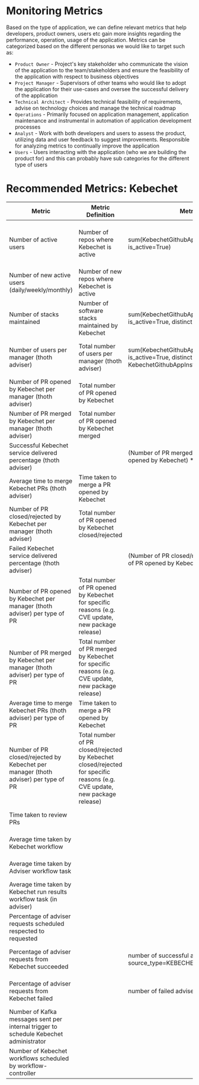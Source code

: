 # Monitoring Metrics

Based on the type of application, we can define relevant metrics that help developers, product owners, users etc gain more insights regarding the performance, operation, usage of the application. Metrics can be categorized based on the different personas we would like to target such as:

- `Product Owner` - Project's key stakeholder who communicate the vision of the application to the team/stakeholders and ensure the feasibility of the application with respect to business objectives
- `Project Manager` - Supervisors of other teams who would like to adopt the application for their use-cases and oversee the successful delivery of the application
- `Technical Architect` -  Provides technical feasibility of requirements, advise on technology choices and manage the technical roadmap
- `Operations` - Primarily focused on application management, application maintenance and instrumental in automation of application development processes
- `Analyst` - Work with both developers and users to assess the product, utilizing data and user feedback to suggest improvements. Responsible for analyzing metrics to continually improve the application
- `Users` - Users interacting with the application (who we are building the product for) and this can probably have sub categories for the different type of users

# Recommended Metrics: Kebechet


| <strong>Metric</strong> | <strong>Metric Definition</strong> | <strong>Metric Calculation</strong> | <strong>Targeted Persona</strong> | <strong>Data Source</strong> |
| ------------- | ------------------ | ------------------ | ------------------ | ------------------ |
| Number of active users | Number of repos where Kebechet is active | sum(KebechetGithubAppInstallations Table slug with is_active=True) | Product Owner | PostgreSQL database (exposed by Thoth metrics-exporter) |
| Number of new active users (daily/weekly/monthly) | Number of new repos where Kebechet is active |   | Product Owner |   |
| Number of stacks maintained | Number of software stacks maintained by Kebechet | sum(KebechetGithubAppInstallations Table slug with is_active=True, distinct=True) | Product Owner | Thoth database (exposed by metrics-exporter) |
| Number of users per manager (thoth adviser) | Total number of users per manager (thoth adviser) | sum(KebechetGithubAppInstallations Table slug with is_active=True, distinct=True, for KebechetGithubAppInstallations.thoth_advise_manager) | Product Owner | Thoth database (exposed by metrics-exporter) |
| Number of PR opened by Kebechet per manager (thoth adviser) | Total number of PR opened by Kebechet |  | Product Owner | Github (collected by mi) |
| Number of PR merged by Kebechet per manager (thoth adviser) | Total number of PR opened by Kebechet merged |  | Product Owner | Github (collected by mi) |
| Successful Kebechet service delivered percentage (thoth adviser) |  | (Number of PR merged by Kebechet ÷ Number of PR opened by Kebechet) * 100 | Product Owner | Ceph (processed by mi) |
| Average time to merge Kebechet PRs (thoth adviser) | Time taken to merge a PR opened by Kebechet |  | Product Owner | Ceph (processed by mi) |
| Number of PR closed/rejected by Kebechet per manager (thoth adviser) | Total number of PR opened by Kebechet closed/rejected |  | Product Owner | Github (collected by mi) |
| Failed Kebechet service delivered percentage (thoth adviser) |  | (Number of PR closed/rejected  by Kebechet ÷ Number of PR opened by Kebechet) * 100 | Product Owner | Ceph (processed by mi) |
| Number of PR opened by Kebechet per manager (thoth adviser) per type of PR | Total number of PR opened by Kebechet for specific reasons (e.g. CVE update, new package release) |  | Product Owner | Github (collected by mi) |
| Number of PR merged by Kebechet per manager (thoth adviser) per type of PR | Total number of PR merged by Kebechet for specific reasons (e.g. CVE update, new package release) |  | Product Owner | Github (collected by mi) |
| Average time to merge Kebechet PRs (thoth adviser) per type of PR | Time taken to merge a PR opened by Kebechet |  | Product Owner | Ceph (processed by mi) |
| Number of PR closed/rejected by Kebechet per manager (thoth adviser) per type of PR | Total number of PR closed/rejected by Kebechet closed/rejected for specific reasons (e.g. CVE update, new package release)  |  | Product Owner | Github (collected by mi) |
| Time taken to review PRs |  |  | Analyst | Ceph (processed by mi) |
| Average time taken by Kebechet workflow |  |  | Operations | Argo Workflow Controller |
| Average time taken by Adviser workflow task |  |  | Operations | Argo Workflow Controller |
| Average time taken by Kebechet run results workflow task (in adviser) |  |  | Operations | Argo Workflow Controller |
| Percentage of adviser requests scheduled respected to requested |  |  | Operations | Ceph (processed by advise-reporter) |
| Percentage of adviser requests from Kebechet succeeded |  | number of successful adviser per source_type=KEBECHET | Operations | Ceph (processed by advise-reporter) |
| Percentage of adviser requests from Kebechet failed |  | number of failed adviser per source_type=KEBECHET | Operations | Ceph (processed by advise-reporter) |
| Number of Kafka messages sent per internal trigger to schedule Kebechet administrator |  |  | Operations | Kafka producers (e.g. package-release) |
| Number of Kebechet workflows scheduled by workflow-controller |  |  | Operations | Thoth investigator (Kafka consumer) |
